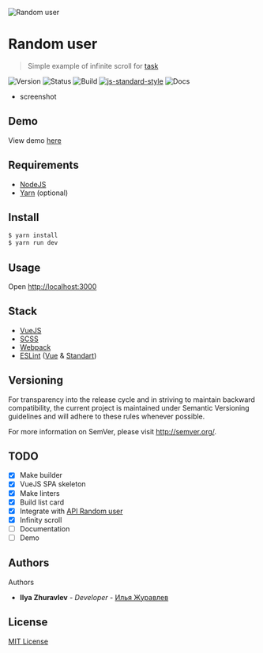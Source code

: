 ![Random user](https://www.outsystems.com/Forge_CW/_image.aspx/Q8LvY--6WakOw9afDCuuGWx8sLLzB644dIPSIUwO0gc=/randomuser)
# Random user
> Simple example of infinite scroll for [task](https://docs.google.com/document/d/1KlIf8bakSVkhS9DT4TnZ2ikovAQJBXTBVvkFJThsJhw/edit#)

![Version](https://img.shields.io/badge/version-0.0.1-brightgreen.svg?longCache=true&style=flat-square)
![Status](https://img.shields.io/badge/status-stable-brightgreen.svg?longCache=true&style=flat-square)
![Build](https://img.shields.io/badge/build-passing-brightgreen.svg?longCache=true&style=flat-square)
[![js-standard-style](https://img.shields.io/badge/code%20style-standard-brightgreen.svg)](http://standardjs.com)
![Docs](https://img.shields.io/badge/docs-100%25-brightgreen.svg?longCache=true&style=flat-square)

* screenshot

## Demo
View demo [here](http://localhost:3000)

## Requirements
* [NodeJS](https://nodejs.org/en/)
* [Yarn](https://yarnpkg.com/lang/en/) (optional)

## Install

```bash
$ yarn install
$ yarn run dev
```

## Usage
Open [http://localhost:3000](http://localhost:3000)


## Stack
- [VueJS](https://vuejs.org/)
- [SCSS](https://sass-lang.com/)
- [Webpack](https://webpack.js.org/)
- [ESLint](https://eslint.org/) ([Vue](https://github.com/vuejs/eslint-plugin-vue) & [Standart](https://github.com/standard/eslint-config-standard))

## Versioning
For transparency into the release cycle and in striving to maintain backward compatibility, the current project is maintained under Semantic Versioning guidelines and will adhere to these rules whenever possible.

For more information on SemVer, please visit http://semver.org/.

## TODO
- [X] Make builder
- [X] VueJS SPA skeleton
- [X] Make linters
- [X] Build list card
- [X] Integrate with [API Random user](https://randomuser.me/)
- [X] Infinity scroll
- [ ] Documentation
- [ ] Demo

## Authors
Authors
* **Ilya Zhuravlev** - *Developer* - [Илья Журавлев](https://vk.com/idev_dir)

## License
[MIT License](http://http//opensource.org/licenses/mit-license.php)
